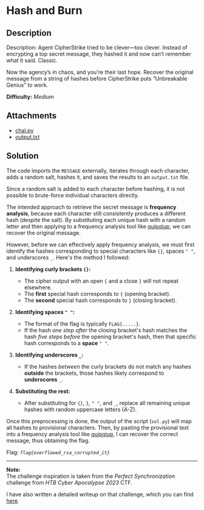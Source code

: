 # Hash and Burn

## Description

Description: Agent CipherStrike tried to be clever—too clever. Instead of encrypting a top secret message, they hashed it and now can’t remember what it said. Classic.

Now the agency’s in chaos, and you're their last hope. Recover the original message from a string of hashes before CipherStrike puts “Unbreakable Genius” to work.

**Difficulty:** *Medium*

## Attachments

- [chal.py](./dist/chal.py)
- [output.txt](./dist/output.txt)

## Solution

The code imports the `MESSAGE` externally, iterates through each character, adds a random salt, hashes it, and saves the results to an `output.txt` file.

Since a random salt is added to each character before hashing, it is not possible to brute-force individual characters directly.

The intended approach to retrieve the secret message is **frequency analysis**, because each character still consistently produces a different hash (despite the salt). By substituting each unique hash with a random letter and then applying to a frequency analysis tool like [quipqiup](https://quipqiup.com/), we can recover the original message.

However, before we can effectively apply frequency analysis, we must first identify the hashes corresponding to special characters like `{}`, spaces `" "`, and underscores `_`. Here's the method I followed:

1. **Identifying curly brackets `{}`:**
   - The cipher output with an open `{` and a close `}` will not repeat elsewhere.
   - The **first** special hash corresponds to `{` (opening bracket).
   - The **second** special hash corresponds to `}` (closing bracket).

2. **Identifying spaces `" "`:**
   - The format of the flag is typically `FLAG{.....}`.
   - If the hash *one step after* the closing bracket's hash matches the hash *five steps before* the opening bracket's hash, then that specific hash corresponds to a **space** `" "`.

3. **Identifying underscores `_`:**
   - If the hashes *between* the curly brackets do not match any hashes **outside** the brackets, those hashes likely correspond to **underscores** `_`.

4. **Substituting the rest:**
   - After substituting for `{}`, `}`, `" "`, and `_`, replace all remaining unique hashes with random uppercase letters (A-Z).

Once this preprocessing is done, the output of the script (`sol.py`) will map all hashes to provisional characters. Then, by pasting the provisional text into a frequency analysis tool like [quipqiup](https://quipqiup.com/), I can recover the correct message, thus obtaining the flag.

Flag: *`flag{overflowed_rsa_corrupted_it}`*

---

**Note:**  
The challenge inspiration is taken from the *Perfect Synchronization* challenge from *HTB Cyber Apocalypse 2023* CTF.

I have also written a detailed writeup on that challenge, which you can find [here](https://ainkun.medium.com/crypto-conspiracy-part-4-htb-ca-picoctf-2023-2480a39b264f).

